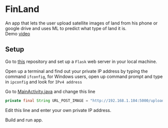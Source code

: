 # FinLand
An app that lets the user upload satellite images of land from his phone or google drive and uses ML to predict what type of land it is.  
Demo [video](https://www.youtube.com/watch?v=siKAWgfdLWg&feature=youtu.be)

## Setup
Go to [this](https://github.com/diptangsu/FinLand-API) repository and set up a `Flask` web server in your local machine.

Open up a terminal and find out your private IP address by typing the command `ifconfig`, for Windows users, open up command prompt and type in `ipconfig` and look for `IPv4 address`

Go to [MainActivity.java](https://github.com/morninigstar/FinLand/blob/master/app/src/main/java/com/morningstar/finland/ui/MainActivity.java) and change this line
```java
private final String URL_POST_IMAGE = "http://192.168.1.104:5000/upload";
```
Edit this line and enter your own private IP address.

Build and run app.
